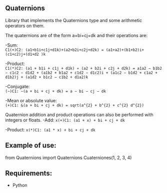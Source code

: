 ## Quaternions
Library that implements the Quaternions type and some arithmetic operators on them.

The quaternions are of the form a+bi+cj+dk and their operations are:

  -Sum:<br>
  ```C1(+)C2: (a1+b1i+c1j+d1k)+(a2+b2i+c2j+d2k) = (a1+a2)+(b1+b2)i+(c1+c2)j+(d1+d2 )k```<br>

  -Product:<br>
  ```C1(*)C2: (a1 + b1i + c1j + d1k) ∗ (a2 + b2i + c2j + d2k) = a1a2 − b1b2 − c1c2 − d1d2 + (a1b2 + b1a2 + c1d2 − d1c2)i + (a1c2 − b1d2 + c1a2 + d1b2)j + (a1d2 + b1c2 − c1b2 + d1a2)k```<br>
  
  -Conjugate:<br>
  ```(∼)C1: ∼(a + bi + cj + dk) = a − bi − cj − dk```<br>
  
  -Mean or absolute value:<br>
  ```(+)C1: &(a + bi + cj + dk) = sqrt(a^{2} + b^{2} + c^{2} d^{2})```<br>

Quaternion addition and product operations can also be performed with integers or floats.
  -Add:
  ```x(+)C1: (a1 + x) + bi + cj + dk```
  
  -Product:
  ```x(*)C1: (a1 * x) + bi + cj + dk```

## Example of use:
from Quaternions import Quaternions
Cuaterniones(1, 2, 3, 4)

## Requirements:
- Python
